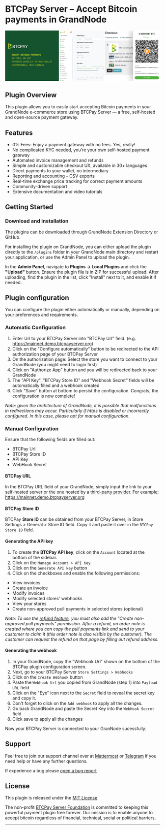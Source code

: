# BTCPay Server – Accept Bitcoin payments in GrandNode

![BTCPay GrandNode Banner](GrandNodeAcceptBitcoin.png)

## Plugin Overview

This plugin allows you to easily start accepting Bitcoin payments in your GrandNode e-commerce store using BTCPay Server — a free, self-hosted and open-source payment gateway. 

## Features

- 0% Fees: Enjoy a payment gateway with no fees. Yes, really!
- No complicated KYC needed, you're your own self-hosted payment gateway
- Automated invoice management and refunds
- Simple and customizable checkout UX, available in 30+ languages
- Direct payments to your wallet, no intermediary
- Reporting and accounting – CSV exports
- Real-time exchange price tracking for correct payment amounts
- Community-driven support
- Extensive documentation and video tutorials

## Getting Started 

### Download and installation

The plugins can be downloaded through GrandNode Extension Directory or GitHub. 

For installing the plugin on GrandNode, you can either upload the plugin directly to the `/plugins` folder in your GrandNode main directory and restart your application, or use the Admin Panel to upload the plugin. 

In the **Admin Panel**, navigate to **Plugins -> Local Plugins** and click the **"Upload"** button. Ensure the plugin file is in ZIP for successful upload. After uploading, find the plugin in the list, click "Install" next to it, and enable it if needed​.

## Plugin configuration

You can configure the plugin either automatically or manually, depending on your preferences and requirements.

### Automatic Configuration

1. Enter Url to your BTCPay Server into "BTCPay Url" field. (e.g. https://mainnet.demo.btcpayserver.org)
2. Click on the "Configure automatically" button to be redirected to the API authorization page of your BTCPay Server
3. On the authorization page: Select the store you want to connect to your GrandNode (you might need to login first)
4. Click on "Authorize App" button and you will be redirected back to your GrandNode
3. The "API Key", "BTCPay Store ID" and "Webhook Secret" fields will be automatically filled and a webhook created
4. Click "Save" button at bottom to persist the configuration. Congrats, the configuration is now complete!

*Note: given the architecture of GrandNode, it is possible that malfunctions in redirections may occur. Particularly if https is disabled or incorrectly configured. In this case, please opt for manual configuration.*

### Manual Configuration

Ensure that the following fields are filled out: 
- BTCPay Url
- BTCPay Store ID
- API Key
- WebHook Secret

#### BTCPay URL

In the BTCPay URL field of your GrandNode, simply input the link to your self-hosted server or the one hosted by a [third-party provider](https://directory.btcpayserver.org/filter/hosts). For example; https://mainnet.demo.btcpayserver.org

#### BTCPay Store ID

BTCPay **Store ID** can be obtained from your BTCPay Server, in Store Settings > General > Store ID field. Copy it and paste it over in the `BTCPay Store ID` field.

#### Generating the API key

1. To create the **BTCPay API key**, click on the `Account` located at the bottom of the sidebar.
2. Click on the `Manage Account > API Key`.
3. Click on the `Generate API key` button
4. Click on the checkboxes and enable the following permissions:
  - View invoices
  - Create an invoice
  - Modify invoices
  - Modify selected stores' webhooks
  - View your stores 
  - Create non-approved pull payments in selected stores (optional)

*Note: To use the [refund feature](https://docs.btcpayserver.org/Refund/#refunds), you must also add the "Create non-approved pull payments" permission. After a refund, an order note is created where you can copy the pull payments link and send to your customer to claim it (this order note is also visible by the customer). The customer can request the refund on that page by filling out refund address.*

#### Generating the webhook

1. In your GrandNode, copy the "Webhook Url" shown on the bottom of the BTCPay plugin configuration screen. 
2. Next, go to your BTCPay Server `Store Settings > Webhooks`
4. Click on the `Create Webhook` button
5. Paste the `Webhook Url` you copied from GrandNode (step 1) into `Payload URL` field
6. Click on the "Eye" icon next to the `Secret` field to reveal the secret key and copy it.
7. Don't forget to click on the `Add webhook` to apply all the changes.
8. Go back GrandNode and paste the Secret Key into the `WebHook Secret` field
9. Click save to apply all the changes

Now your BTCPay Server is connected to your GranNode sucessfully.

## Support

Feel free to join our support channel over at [Mattermost](https://chat.btcpayserver.org/) or [Telegram](https://t.me/btcpayserver) if you need help or have any further questions.

If experience a bug please [open a bug report](https://github.com/btcpayserver/btcpay-grandnode-plugin/issues)

## License

This plugin is released under the [MIT License](LICENSE).

The non-profit [BTCPay Server Foundation](https://btcpayserver.org) is committed to keeping this powerful payment plugin free forever. Our mission is to enable anyone to accept bitcoin regardless of financial, technical, social or political barriers.

---
